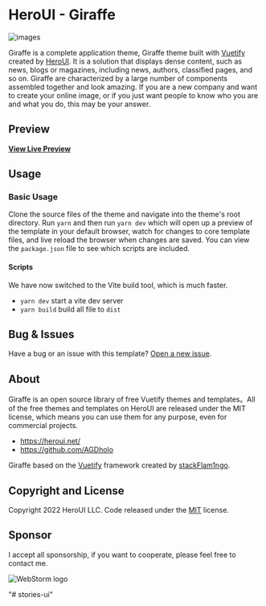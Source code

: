 # HeroUI - Giraffe

![images](images/preview.png)

Giraffe is a complete application theme, Giraffe theme built with [Vuetify](https://vuetifyjs.com/) created
by [HeroUI](https://heroui.net/). It is a solution that displays dense content, such as news, blogs or magazines,
including news, authors, classified pages, and so on. Giraffe are characterized by a large number of components
assembled together and look amazing. If you are a new company and want to create your online image, or if you just want
people to know who you are and what you do, this may be your answer.

## Preview

**[View Live Preview](https://storiesforyou.net/)**

## Usage

### Basic Usage

Clone the source files of the theme and navigate into the theme's root directory. Run `yarn` and then run `yarn dev`
which will open up a preview of the template in your default browser, watch for changes to core template files, and live
reload the browser when changes are saved. You can view the `package.json` file to see which scripts are included.

#### Scripts
We have now switched to the Vite build tool, which is much faster.

- `yarn dev` start a vite dev server
- `yarn build` build all file to `dist`

## Bug & Issues

Have a bug or an issue with this template? [Open a new issue](https://github.com/AGDholo/giraffe/issues).

## About

Giraffe is an open source library of free Vuetify themes and templates。All of the free themes and templates on HeroUI
are released under the MIT license, which means you can use them for any purpose, even for commercial projects.

- <https://heroui.net/>
- <https://github.com/AGDholo>

Giraffe based on the [Vuetify](https://vuetifyjs.com/) framework created
by [stackFlam1ngo](https://twitter.com/stackFlam1ngo).

## Copyright and License

Copyright 2022 HeroUI LLC. Code released under the [MIT](https://github.com/AGDholo/giraffe/blob/master/LICENSE)
license.

## Sponsor

I accept all sponsorship, if you want to cooperate, please feel free to contact me.

![WebStorm logo](https://resources.jetbrains.com/storage/products/company/brand/logos/WebStorm.png)


"# stories-ui" 
